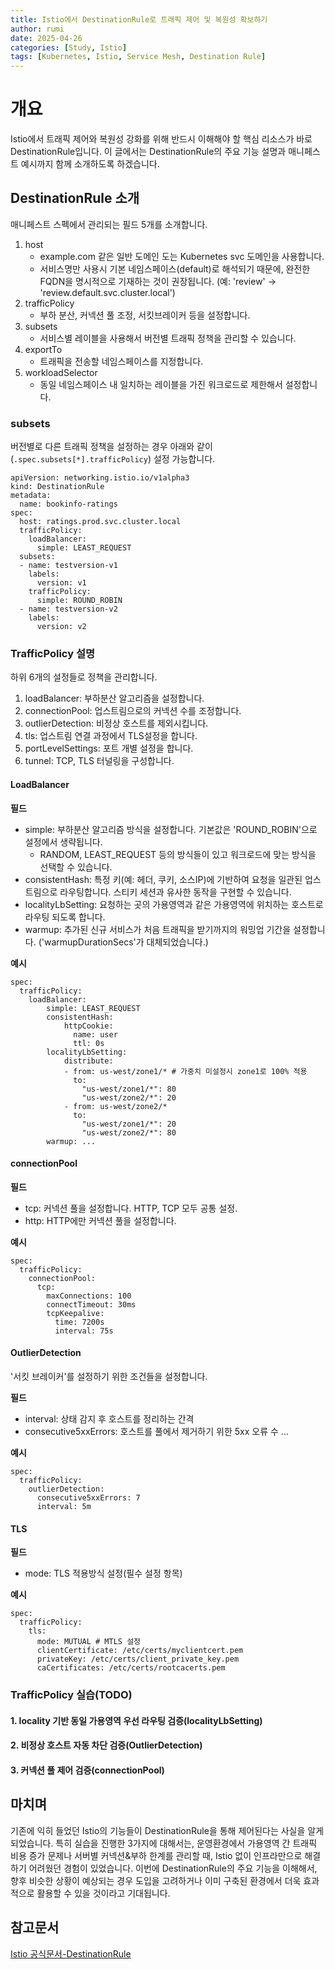 ```yaml
---
title: Istio에서 DestinationRule로 트래픽 제어 및 복원성 확보하기
author: rumi
date: 2025-04-26
categories: [Study, Istio]
tags: [Kubernetes, Istio, Service Mesh, Destination Rule]
---
```


# 개요
Istio에서 트래픽 제어와 복원성 강화를 위해 반드시 이해해야 할 핵심 리소스가 바로 DestinationRule입니다.
이 글에서는 DestinationRule의 주요 기능 설명과 매니페스트 예시까지 함께 소개하도록 하겠습니다.

## DestinationRule 소개
매니페스트 스펙에서 관리되는 필드 5개를 소개합니다.
1. host
   - example.com 같은 일반 도메인 도는 Kubernetes svc 도메인을 사용합니다.
   - 서비스명만 사용시 기본 네임스페이스(default)로 해석되기 때문에, 완전한 FQDN을 명시적으로 기재하는 것이 권장됩니다. (예: 'review' → 'review.default.svc.cluster.local')
2. trafficPolicy
   -  부하 분산, 커넥션 풀 조정, 서킷브레이커 등을 설정합니다. 
3. subsets
    - 서비스별 레이블을 사용해서 버전별 트래픽 정책을 관리할 수 있습니다. 
4. exportTo
    - 트래픽을 전송할 네임스페이스를 지정합니다.
5. workloadSelector
    - 동일 네임스페이스 내 일치하는 레이블을 가진 워크로드로 제한해서 설정합니다.

### subsets
버전별로 다른 트래픽 정책을 설정하는 경우 아래와 같이(`.spec.subsets[*].trafficPolicy`) 설정 가능합니다. 
```
apiVersion: networking.istio.io/v1alpha3
kind: DestinationRule
metadata:
  name: bookinfo-ratings
spec:
  host: ratings.prod.svc.cluster.local
  trafficPolicy:
    loadBalancer:
      simple: LEAST_REQUEST
  subsets:
  - name: testversion-v1
    labels:
      version: v1
    trafficPolicy: 
      simple: ROUND_ROBIN
  - name: testversion-v2
    labels:
      version: v2
```

### TrafficPolicy 설명
하위 6개의 설정들로 정책을 관리합니다.
1. loadBalancer: 부하분산 알고리즘을 설정합니다.
2. connectionPool: 업스트림으로의 커넥션 수를 조정합니다.
3. outlierDetection: 비정상 호스트를 제외시킵니다.
4. tls: 업스트림 연결 과정에서 TLS설정을 합니다.
5. portLevelSettings: 포트 개별 설정을 합니다.
6. tunnel: TCP, TLS 터널링을 구성합니다.

#### LoadBalancer
**필드**
- simple: 부하분산 알고리즘 방식을 설정합니다. 기본값은 'ROUND_ROBIN'으로 설정에서 생략됩니다.
  - RANDOM, LEAST_REQUEST 등의 방식들이 있고 워크로드에 맞는 방식을 선택할 수 있습니다.
- consistentHash: 특정 키(예: 헤더, 쿠키, 소스IP)에 기반하여 요청을 일관된 업스트림으로 라우팅합니다. 스티키 세션과 유사한 동작을 구현할 수 있습니다.
- localityLbSetting: 요청하는 곳의 가용영역과 같은 가용영역에 위치하는 호스트로 라우팅 되도록 합니다.
- warmup: 추가된 신규 서비스가 처음 트래픽을 받기까지의 워밍업 기간을 설정합니다. ('warmupDurationSecs'가 대체되었습니다.)


**예시**
```
spec:
  trafficPolicy:
    loadBalancer:
        simple: LEAST_REQUEST
        consistentHash:
            httpCookie:
              name: user
              ttl: 0s
        localityLbSetting:
            distribute:
            - from: us-west/zone1/* # 가중치 미설정시 zone1로 100% 적용
              to:
                "us-west/zone1/*": 80
                "us-west/zone2/*": 20
            - from: us-west/zone2/* 
              to:
                "us-west/zone1/*": 20
                "us-west/zone2/*": 80
        warmup: ...
```


#### connectionPool
**필드**
- tcp: 커넥션 풀을 설정합니다. HTTP, TCP 모두 공통 설정.
- http: HTTP에만 커넥션 풀을 설정합니다.

**예시**
```
spec:
  trafficPolicy:
    connectionPool:
      tcp:
        maxConnections: 100 
        connectTimeout: 30ms 
        tcpKeepalive:
          time: 7200s
          interval: 75s
```

#### OutlierDetection
'서킷 브레이커'를 설정하기 위한 조건들을 설정합니다.

**필드**  
- interval: 상태 감지 후 호스트를 정리하는 간격
- consecutive5xxErrors: 호스트를 풀에서 제거하기 위한 5xx 오류 수
...


**예시**
```
spec:
  trafficPolicy:
    outlierDetection:
      consecutive5xxErrors: 7
      interval: 5m
```


#### TLS
**필드**  
- mode: TLS 적용방식 설정(필수 설정 항목)

**예시**
```
spec:
  trafficPolicy:
    tls:
      mode: MUTUAL # MTLS 설정
      clientCertificate: /etc/certs/myclientcert.pem
      privateKey: /etc/certs/client_private_key.pem
      caCertificates: /etc/certs/rootcacerts.pem
```

### TrafficPolicy 실습(TODO)
#### 1. locality 기반 동일 가용영역 우선 라우팅 검증(localityLbSetting)
#### 2. 비정상 호스트 자동 차단 검증(OutlierDetection)
#### 3. 커넥션 풀 제어 검증(connectionPool)

## 마치며
기존에 익히 들었던 Istio의 기능들이 DestinationRule을 통해 제어된다는 사실을 알게되었습니다.
특히 실습을 진행한 3가지에 대해서는, 운영환경에서 가용영역 간 트래픽 비용 증가 문제나 서버별 커넥션&부하 한계를 관리할 때, Istio 없이 인프라만으로 해결하기 어려웠던 경험이 있었습니다.
이번에 DestinationRule의 주요 기능을 이해해서, 향후 비슷한 상황이 예상되는 경우 도입을 고려하거나 이미 구축된 환경에서 더욱 효과적으로 활용할 수 있을 것이라고 기대됩니다.

## 참고문서
[Istio 공식문서-DestinationRule](https://istio.io/v1.17/docs/reference/config/networking/destination-rule/#TrafficPolicy)